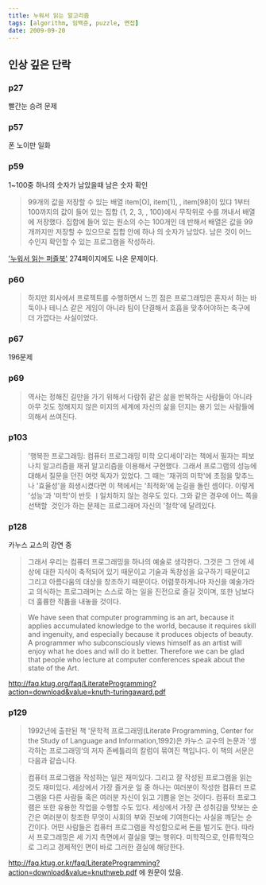 ```yaml
---
title: 누워서 읽는 알고리즘
tags: [algorithm, 임백준, puzzle, 면접]
date: 2009-09-20
---
```


## 인상 깊은 단락

### p27
빨간눈 승려 문제

### p57
폰 노이만 일화

### p59
1~100중 하나의 숫자가 남았을때 남은 숫자 확인

> 99개의 값을 저장할 수 있는 배열 item[O], item[1], , item[98]이 있댜
1부터 100까지의 값이 들어 있는 집합 {1, 2, 3, , 100}에서 무작위로
수를 꺼내서 배열에 저장했다. 집합에 들어 있는 원소의 수는 100개인
데 반해서 배열은 값을 99개까지만 저장할 수 있으므로 집합 안에 하나
의 숫자가 남았다. 남은 것이 어느 수인지 확인할 수 있는 프로그램을
작성하라.

['누워서 읽는 퍼즐북'](/누워서-읽는-퍼즐북/) 274페이지에도 나온 문제이다.

### p60
> 하지만 회사에서 프로젝트를 수행하면서 느낀 점은 프로그래밍은 혼자서 하는 바둑이나 테니스 같은 게임이 아니라 팀이 단결해서 호흡을 맞추어야하는 축구에 더 가깝다는 사실이었다.

### p67
196문제

### p69
> 역사는 정해진 길만을 가기 위해서 다람쥐 같은 삶을 반복하는 사람들이 아니라 아무 것도 정해지지 않은 미지의 세계에 자신의 삶을 던지는 용기 있는 사람들에 의해서 쓰여진다.

### p103
> '행복한 프로그래밍: 컴퓨터 프로그래밍 미학 오디세이'라는 책에서 필자는 피보나치 알고리즘을 재귀 알고리즘을 이용해서 구현했다. 그래서 프로그램의 성능에 대해서 질문을 던진 여럿 독자가 있었다. 그 때는 '재귀의 미학'에 초점을 맞추느나 '효율성'을 희생시켰다면 이 책에서는 '최적화'에 눈길을 돌린 셈이다. 이렇게 '성능'과 '미학'이 반듯 ㅣ일치하지 않는 경우도 있다. 그와 같은 경우에 어느 쪽을 선택할  것인가 하는 문제는 프로그래머 자신의 '철학'에 달려있다.

### p128
카누스 교스의 강연 중

> 그래서 우리는 컴퓨터 프로그래밍을 하나의 예술로 생각한다. 그것은 그 안에 세상에 대한 지식이 축적되어 있기 때문이고 기술과 독창성을 요구하기 때문이고 그리고 아름다움의 대상을 창조하기 때문이다. 어렴풋하게나마 자신을 예술가라고 의식하는 프로그래머는 스스로 하는 일을 진전으로 즐길 것이며, 또한 남보다 더 훌륭한 작품을 내놓을 것이다.

> We have seen that computer programming is an art, because it applies accumulated knowledge to the world, because it requires skill and ingenuity, and especially because it produces objects of beauty. A programmer who subconsciously views himself as an artist will enjoy what he does and will do it better. Therefore we can be glad that people who lecture at computer conferences speak about the state of the Art.

http://faq.ktug.org/faq/LiterateProgramming?action=download&value=knuth-turingaward.pdf

### p129
> 1992년에 출판된 책 '문학적 프로그래밍(Literate Programming, Center for the Study of Language and Information,1992)은 카누스 교수의 논문과 '생각하는 프로그래밍’의 저자 존베틀리의 칼럼이 묶여진 책입니다. 이 책의 서문은 다음과 같습니다.

> 컴퓨터 프로그램을 작성하는 일은 재미있다. 그리고 잘 작성된 프로그램을 읽는 것도 재미있다. 세상에서 가장 즐거운 일 중 하나는 여러분이 작성한 컴퓨터 프로그램을 다른 사람들 혹은 여러분 자신이 읽고 기쁨을 얻는 것이다. 컴퓨터 프로그램은 또한 유용한 작업을 수행할 수도 있다. 세상에서 가장 큰 성취감을 맛보는 순간은 여러분이 창조한 무엇이 사회의 부와 진보에 기여한다는 사실을 깨닫는 순간이다. 어떤 사람들은 컴퓨터 프로그램을 작성함으로써 돈을 벌기도 한다. 따라서 프로그래밍은 세 가지 측면에서 결실을 맺는 행위다. 미학적으로, 인류학적으로 그리고 경제적인 면이 바로 그러한 결실에 해당한다.

http://faq.ktug.or.kr/faq/LiterateProgramming?action=download&value=knuthweb.pdf 에 원문이 있음.
